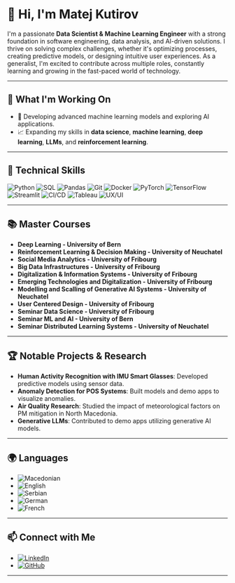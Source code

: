 # 👋 Hi, I'm Matej Kutirov

I'm a passionate **Data Scientist & Machine Learning Engineer** with a strong foundation in software engineering, data analysis, and AI-driven solutions. I thrive on solving complex challenges, whether it's optimizing processes, creating predictive models, or designing intuitive user experiences. As a generalist, I'm excited to contribute across multiple roles, constantly learning and growing in the fast-paced world of technology.

---

## 🚀 What I'm Working On
- 🌱 Developing advanced machine learning models and exploring AI applications.
- 📈 Expanding my skills in **data science**, **machine learning**, **deep learning**, **LLMs**, and **reinforcement learning**.

---

## 🔧 Technical Skills

![Python](https://img.shields.io/badge/Python-3776AB?style=for-the-badge&logo=python&logoColor=white)
![SQL](https://img.shields.io/badge/SQL-003B57?style=for-the-badge&logo=postgresql&logoColor=white)
![Pandas](https://img.shields.io/badge/Pandas-150458?style=for-the-badge&logo=pandas&logoColor=white)
![Git](https://img.shields.io/badge/Git-F05032?style=for-the-badge&logo=git&logoColor=white)
![Docker](https://img.shields.io/badge/Docker-2496ED?style=for-the-badge&logo=docker&logoColor=white)
![PyTorch](https://img.shields.io/badge/PyTorch-EE4C2C?style=for-the-badge&logo=pytorch&logoColor=white)
![TensorFlow](https://img.shields.io/badge/TensorFlow-FF6F00?style=for-the-badge&logo=tensorflow&logoColor=white)
![Streamlit](https://img.shields.io/badge/Streamlit-FF4B4B?style=for-the-badge&logo=streamlit&logoColor=white)
![CI/CD](https://img.shields.io/badge/CI%2FCD-0A0A0A?style=for-the-badge&logo=githubactions&logoColor=white)
![Tableau](https://img.shields.io/badge/Tableau-E97627?style=for-the-badge&logo=tableau&logoColor=white)
![UX/UI](https://img.shields.io/badge/UX%2FUI-007ACC?style=for-the-badge&logo=figma&logoColor=white)

---

## 📚 Master Courses
- **Deep Learning - University of Bern**
- **Reinforcement Learning & Decision Making - University of Neuchatel**
- **Social Media Analytics - University of Fribourg**
- **Big Data Infrastructures - University of Fribourg**
- **Digitalization & Information Systems - University of Fribourg**
- **Emerging Technologies and Digitalization - University of Fribourg**
- **Modelling and Scalling of Generative AI Systems - University of Neuchatel**
- **User Centered Design - University of Fribourg**
- **Seminar Data Science - University of Fribourg**
- **Seminar ML and AI - University of Bern**
- **Seminar Distributed Learning Systems - University of Neuchatel**

---

## 🏆 Notable Projects & Research
- **Human Activity Recognition with IMU Smart Glasses**: Developed predictive models using sensor data.
- **Anomaly Detection for POS Systems**: Built models and demo apps to visualize anomalies.
- **Air Quality Research**: Studied the impact of meteorological factors on PM mitigation in North Macedonia.
- **Generative LLMs**: Contributed to demo apps utilizing generative AI models.

---

## 🌍 Languages
- ![Macedonian](https://img.shields.io/badge/Macedonian-Native-blue)
- ![English](https://img.shields.io/badge/English-Fluent-green)
- ![Serbian](https://img.shields.io/badge/Serbian-Fluent-orange)
- ![German](https://img.shields.io/badge/German-B1-yellow)
- ![French](https://img.shields.io/badge/French-A1-lightgrey)

---

## 📫 Connect with Me
- [![LinkedIn](https://img.shields.io/badge/LinkedIn-Matej%20Kutirov-blue?style=for-the-badge&logo=linkedin)](https://www.linkedin.com/in/matej-kutirov/)
- [![GitHub](https://img.shields.io/badge/GitHub-matejkutirov-lightgrey?style=for-the-badge&logo=github)](https://github.com/matejkutirov)

---

